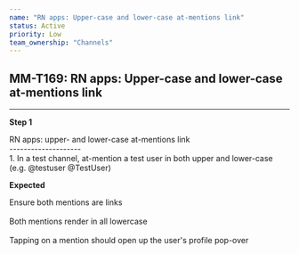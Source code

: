 ```yaml
---
name: "RN apps: Upper-case and lower-case at-mentions link"
status: Active
priority: Low
team_ownership: "Channels"
---
```


## MM-T169: RN apps: Upper-case and lower-case at-mentions link

---

**Step 1**

RN apps: upper- and lower-case at-mentions link\
\--------------------\
1\. In a test channel, at-mention a test user in both upper and lower-case (e.g. @testuser @TestUser)

**Expected**

Ensure both mentions are links\
\
Both mentions render in all lowercase\
\
Tapping on a mention should open up the user's profile pop-over
